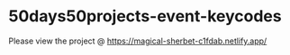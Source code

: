# 50days50projects-event-keycodes

Please view the project @ https://magical-sherbet-c1fdab.netlify.app/
